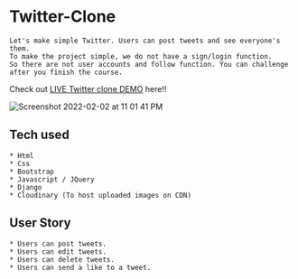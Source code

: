 # Twitter-Clone

```
Let's make simple Twitter. Users can post tweets and see everyone's them.
To make the project simple, we do not have a sign/login function.
So there are not user accounts and follow function. You can challenge after you finish the course.
```
Check out [LIVE Twitter clone DEMO](https://twitter-cloneadamr.herokuapp.com/) here!!

![Screenshot 2022-02-02 at 11 01 41 PM](https://user-images.githubusercontent.com/89776958/136524680-d3134262-9fbb-4cc2-9d2e-1f29a5821c2d.png)



## Tech used
```
* Html
* Css
* Bootstrap
* Javascript / JQuery
* Django
* Cloudinary (To host uploaded images on CDN)
```
## User Story
```
* Users can post tweets.
* Users can edit tweets.
* Users can delete tweets.
* Users can send a like to a tweet.
```
